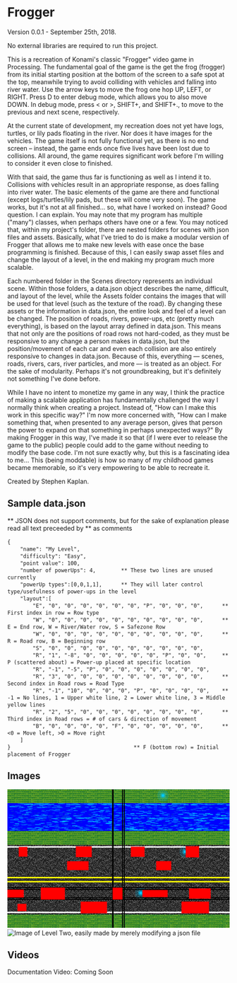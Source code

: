 # Frogger 

Version 0.0.1  - September 25th, 2018.

No external libraries are required to run this project.

This is a recreation of Konami's classic "Frogger" video game in Processing. The fundamental goal of the game is the get the frog (frogger) from its initial starting position at the bottom of the screen to a safe spot at the top, meanwhile trying to avoid colliding with vehicles and falling into river water. Use the arrow keys to move the frog one hop UP, LEFT, or RIGHT. Press D to enter debug mode, which allows you to also move DOWN. In debug mode, press < or >, SHIFT+, and SHIFT+., to move to the previous and next scene, respectively.

At the current state of development, my recreation does not yet have logs, turtles, or lily pads floating in the river. Nor does it have images for the vehicles. The game itself is not fully functional yet, as there is no end screen – instead, the game ends once five lives have been lost due to collisions. All around, the game requires significant work before I'm willing to consider it even close to finished.

With that said, the game thus far is functioning as well as I intend it to. Collisions with vehicles result in an appropriate response, as does falling into river water. The basic elements of the game are there and functional (except logs/turtles/lily pads, but these will come very soon). The game works, but it's not at all finished... so, what have I worked on instead? Good question. I can explain. You may note that my program has multiple ("many") classes, when perhaps others have one or a few. You may noticed that, within my project's folder, there are nested folders for scenes with json files and assets. Basically, what I've tried to do is make a modular version of Frogger that allows me to make new levels with ease once the base programming is finished. Because of this, I can easily swap asset files and change the layout of a level, in the end making my program much more scalable.

Each numbered folder in the Scenes directory represents an individual scene. Within those folders, a data.json object describes the name, difficult, and layout of the level, while the Assets folder contains the images that will be used for that level (such as the texture of the road). By changing these assets or the information in data.json, the entire look and feel of a level can be changed. The position of roads, rivers, power-ups, etc (pretty much everything), is based on the layout array defined in data.json. This means that not only are the positions of road rows not hard-coded, as they must be responsive to any change a person makes in data.json, but the position/movement of each car and even each collision are also entirely responsive to changes in data.json. Because of this, everything –– scenes, roads, rivers, cars, river particles, and more –– is treated as an object. For the sake of modularity. Perhaps it's not groundbreaking, but it's definitely not something I've done before.

While I have no intent to monetize my game in any way, I think the practice of making a scalable application has fundamentally challenged the way I normally think when creating a project. Instead of, "How can I make this work in this specific way?" I'm now more concerned with, "How can I make something that, when presented to any average person, gives that person the power to expand on that something in perhaps unexpected ways?" By making Frogger in this way, I've made it so that (if I were ever to release the game to the public) people could add to the game without needing to modify the base code. I'm not sure exactly why, but this is a fascinating idea to me... This (being moddable) is how so many of my childhood games became memorable, so it's very empowering to be able to recreate it.


Created by Stephen Kaplan.

## Sample data.json
** JSON does not support comments, but for the sake of explanation please read all text preceeded by ** as comments
```
{
	"name": "My Level",
	"difficulty": "Easy",
	"point value": 100,
    "number of powerUps": 4,		** These two lines are unused currently
    "powerUp types":[0,0,1,1],		** They will later control type/usefulness of power-ups in the level
	"layout":[
		"E", "0", "0", "0", "0", "0", "0", "P", "0", "0", "0",		** First index in row = Row type
		"W", "0", "0", "0", "0", "0", "0", "0", "0", "0", "0",		** E = End row, W = River/Water row, S = Safezone Row
		"W", "0", "0", "0", "0", "0", "0", "0", "0", "0", "0",		** R = Road row, B = Beginning row
		"S", "0", "0", "0", "0", "0", "0", "0", "0", "0", "0",
		"R", "1", "-8", "0", "0", "0", "0", "0", "P", "0", "0",		** P (scattered about) = Power-up placed at specific location
		"R", "-1", "-5", "P", "0", "0", "0", "0", "0", "0", "0",
		"R", "3", "0", "0", "0", "0", "0", "0", "0", "0", "0",		** Second index in Road rows = Road Type
		"R", "-1", "10", "0", "0", "0", "P", "0", "0", "0", "0",	** -1 = No lines, 1 = Upper white line, 2 = Lower white line, 3 = Middle yellow lines
		"R", "2", "5", "0", "0", "0", "0", "0", "0", "0", "0",		** Third index in Road rows = # of cars & direction of movement
		"B", "0", "0", "0", "0", "F", "0", "0", "0", "0", "0",		** <0 = Move left, >0 = Move right
	]
}										** F (bottom row) = Initial placement of Frogger
```


## Images
![Image of Collision in Debug Mode](./Screenshots/DebugCollision.png)
![Image of Level Two, easily made by merely modifying a json file](./Screenshots/Level.png)

## Videos

Documentation Video: Coming Soon
